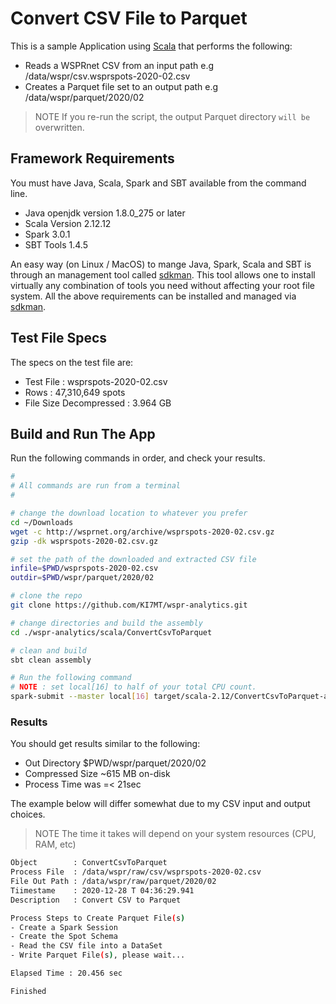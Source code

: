 # Convert CSV File to Parquet

This is a sample Application using [Scala][] that performs the following:

* Reads a WSPRnet CSV from an input path e.g /data/wspr/csv.wsprspots-2020-02.csv
* Creates a Parquet file set to an output path e.g /data/wspr/parquet/2020/02

>NOTE If you re-run the script, the output Parquet directory `will be` overwritten.

## Framework Requirements

You must have Java, Scala, Spark and SBT available from the command line.

* Java openjdk version 1.8.0_275 or later
* Scala Version 2.12.12
* Spark 3.0.1
* SBT Tools 1.4.5

An easy way (on Linux / MacOS) to mange Java, Spark, Scala and SBT is
through an management tool called [sdkman][]. This tool allows
one to install virtually any combination of tools you need without
affecting your root file system. All the above requirements
can be installed and managed via [sdkman][].

## Test File Specs

The specs on the test file are:

* Test File : wsprspots-2020-02.csv
* Rows : 47,310,649 spots
* File Size Decompressed : 3.964 GB

## Build and Run The App

Run the following commands in order, and check your results.

```bash
#
# All commands are run from a terminal
#

# change the download location to whatever you prefer
cd ~/Downloads
wget -c http://wsprnet.org/archive/wsprspots-2020-02.csv.gz
gzip -dk wsprspots-2020-02.csv.gz

# set the path of the downloaded and extracted CSV file
infile=$PWD/wsprspots-2020-02.csv
outdir=$PWD/wspr/parquet/2020/02

# clone the repo
git clone https://github.com/KI7MT/wspr-analytics.git

# change directories and build the assembly
cd ./wspr-analytics/scala/ConvertCsvToParquet

# clean and build
sbt clean assembly

# Run the following command
# NOTE : set local[16] to half of your total CPU count. 
spark-submit --master local[16] target/scala-2.12/ConvertCsvToParquet-assembly-1.0.jar $infile $outdir
```

### Results

You should get results similar to the following:

* Out Directory $PWD/wspr/parquet/2020/02
* Compressed Size ~615 MB on-disk
* Process Time was =< 21sec

The example below will differ somewhat due to my CSV
input and output choices.

>NOTE The time it takes will depend on your system resources (CPU, RAM, etc)

```bash
Object        : ConvertCsvToParquet
Process File  : /data/wspr/raw/csv/wsprspots-2020-02.csv
File Out Path : /data/wspr/raw/parquet/2020/02
Tiimestame    : 2020-12-28 T 04:36:29.941
Description   : Convert CSV to Parquet

Process Steps to Create Parquet File(s)
- Create a Spark Session
- Create the Spot Schema
- Read the CSV file into a DataSet
- Write Parquet File(s), please wait...

Elapsed Time : 20.456 sec

Finished

```

[wpsrspots-2020-02.csv.zip]: http://wsprnet.org/archive/wsprspots-2020-02.csv.zip
[sdkman]: https://sdkman.io/
[Spark SQL]: https://spark.apache.org/docs/latest/sql-programming-guide.html
[Scala]: https://scala-lang.org/